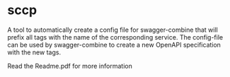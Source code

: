 # sccp
A tool to automatically create a config file for swagger-combine that will prefix all tags with the name of the corresponding service.
The config-file can be used by swagger-combine to create a new OpenAPI specification with the new tags.

Read the Readme.pdf for more information
